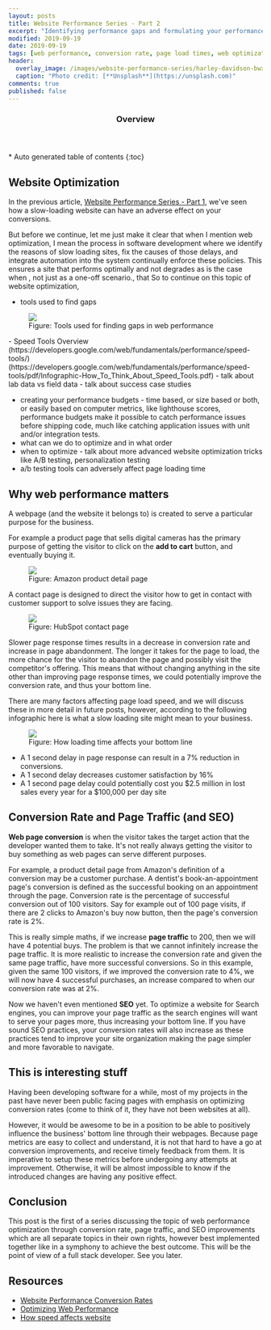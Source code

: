 ```yaml
---
layout: posts
title: Website Performance Series - Part 2
excerpt: "Identifying performance gaps and formulating your performance budget"
modified: 2019-09-19
date: 2019-09-19
tags: [web performance, conversion rate, page load times, web optimization, SEO, page traffic]
header: 
  overlay_image: /images/website-performance-series/harley-davidson-bwxsi8tcxlk-unsplash.jpg
  caption: "Photo credit: [**Unsplash**](https://unsplash.com)"
comments: true
published: false
---
```


<section id="table-of-contents" class="toc">
  <header>
    <h3>Overview</h3>
  </header>
  <div id="drawer" markdown="1">
  *  Auto generated table of contents
  {:toc}
  </div>
</section>

## Website Optimization
In the previous article, [Website Performance Series - Part 1](https://jaeyow.github.io/fullstack-developer/website-performance-series-part-1/), we've seen how a slow-loading website can have an adverse effect on your conversions.

But before we continue, let me just make it clear that when I mention web optimization, I mean the process in software development where we identify the reasons of slow loading sites, fix the causes of those delays, and integrate automation into the system continually enforce these policies. This ensures a site that performs optimally and not degrades as is the case when , not just as a one-off scenario.,   that  So to continue on this topic of website optimization, 
- tools used to find gaps
<figure>
	<a href="../images/website-performance-series/tools-for-website-performance.png"><img src="../images/website-performance-series/tools-for-website-performance.png"></a><figcaption>Figure: Tools used for finding gaps in web performance</figcaption>
</figure>
- Speed Tools Overview (https://developers.google.com/web/fundamentals/performance/speed-tools/)
(https://developers.google.com/web/fundamentals/performance/speed-tools/pdf/Infographic-How_To_Think_About_Speed_Tools.pdf)
- talk about lab data vs field data
- talk about success case studies

- creating your performance budgets - time based, or size based or both, or easily based on computer metrics, like lighthouse scores, performance budgets make it possible to catch performance issues before shipping code, much like catching application issues with unit and/or integration tests.
- what can we do to optimize and in what order
- when to optimize - talk about more advanced website optimization tricks like A/B testing, personalization testing
- a/b testing tools can adversely affect page loading time


## Why web performance matters
A webpage (and the website it belongs to) is created to serve a particular purpose for the business.

For example a product page that sells digital cameras has the primary purpose of getting the visitor to click on the **add to cart** button, and eventually buying it.
<figure>
	<a href="../images/website-performance-series/screen-amazon-product-listing-900x600.jpg"><img src="../images/website-performance-series/screen-amazon-product-listing-900x600.jpg"></a><figcaption>Figure: Amazon product detail page</figcaption>
</figure>
A contact page is designed to direct the visitor how to get in contact with customer support to solve issues they are facing. 
<figure>
	<a href="../images/website-performance-series/sample-contact-us-page.png"><img src="../images/website-performance-series/sample-contact-us-page.png"></a><figcaption>Figure: HubSpot contact page</figcaption>
</figure>

Slower page response times results in a decrease in conversion rate and increase in page abandonment. The longer it takes for the page to load, the more chance for the visitor to abandon the page and possibly visit the competitor's offering. This means that without changing anything in the site other than improving page response times, we could potentially improve the conversion rate, and thus your bottom line. 

There are many factors affecting page load speed, and we will discuss these in more detail in future posts, however, according to the following infographic here is what a slow loading site might mean to your business.

<figure>
	<a href="../images/website-performance-series/loading-time-sml.jpg"><img src="../images/website-performance-series/loading-time-sml.jpg"></a><figcaption>Figure: How loading time affects your bottom line</figcaption>
</figure>

-  A 1 second delay in page response can result in a 7% reduction in conversions.
-  A 1 second delay decreases customer satisfaction by 16%
-  A 1 second page delay could potentially cost you $2.5 million in lost sales every year for a $100,000 per day site

## Conversion Rate and Page Traffic (and SEO)
**Web page conversion** is when the visitor takes the target action that the developer wanted them to take. It's not really always getting the visitor to buy something as web pages can serve different purposes.

For example, a product detail page from Amazon's definition of a conversion may be a customer purchase. A dentist's book-an-appointment page's conversion is defined as the successful booking on an appointment through the page. Conversion rate is the percentage of successful conversion out of 100 visitors. Say for example out of 100 page visits, if there are 2 clicks to Amazon's buy now button, then the page's conversion rate is 2%.

This is really simple maths, if we increase **page traffic** to 200, then we will have 4 potential buys. The problem is that we cannot infinitely increase the page traffic. It is more realistic to increase the conversion rate and given the same page traffic, have more successful conversions. So in this example, given the same 100 visitors, if we improved the conversion rate to 4%, we will now have 4 successful purchases, an increase compared to when our conversion rate was at 2%.

Now we haven't even mentioned **SEO** yet. To optimize a website for Search engines, you can improve your page traffic as the search engines will want to serve your pages more, thus increasing your bottom line. If you have sound SEO practices, your conversion rates will also increase as these practices tend to improve your site organization making the page simpler and more favorable to navigate. 

## This is interesting stuff
Having been developing software for a while, most of my projects in the past have never been public facing pages with emphasis on optimizing conversion rates (come to think of it, they have not been websites at all).

However, it would be awesome to be in a position to be able to positively influence the business' bottom line through their webpages. Because page metrics are easy to collect and understand, it is not that hard to have a go at conversion improvements, and receive timely feedback from them. It is imperative to setup these metrics before undergoing any attempts at improvement. Otherwise, it will be almost impossible to know if the introduced changes are having any positive effect.
  
## Conclusion
This post is the first of a series discussing the topic of web performance optimization through conversion rate, page traffic, and SEO improvements which are all separate topics in their own rights, however best implemented together like in a symphony to achieve the best outcome. This will be the point of view of a full stack developer. See you later. 

## Resources
- [Website Performance Conversion Rates](https://www.cloudflare.com/learning/performance/more/website-performance-conversion-rates/)
- [Optimizing Web Performance](https://speckyboy.com/optimizing-web-performance/)
- [How speed affects website](https://hostingtribunal.com/blog/how-speed-affects-website/)

  
